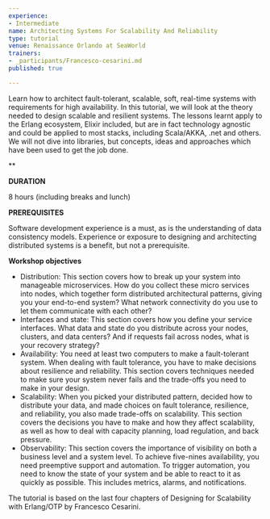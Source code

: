 ```yaml
---
experience:
- Intermediate
name: Architecting Systems For Scalability And Reliability
type: tutorial
venue: Renaissance Orlando at SeaWorld
trainers:
- _participants/Francesco-cesarini.md
published: true

---
```

Learn how to architect fault-tolerant, scalable, soft, real-time systems with requirements for high availability. In this tutorial, we will look at the theory needed to design scalable and resilient systems. The lessons learnt apply to the Erlang ecosystem, Elixir included, but are in fact technology agnostic and could be applied to most stacks, including Scala/AKKA, .net and others. We will not dive into libraries, but concepts, ideas and approaches which have been used to get the job done.

\**  

**DURATION**

8 hours (including breaks and lunch)

**PREREQUISITES**

Software development experience is a must, as is the understanding of data consistency models. Experience or exposure to designing and architecting distributed systems is a benefit, but not a prerequisite.

**Workshop objectives**

* Distribution: This section covers how to break up your system into manageable microservices. How do you collect these micro services into nodes, which together form distributed architectural patterns, giving you your end-to-end system? What network connectivity do you use to let them communicate with each other?
* Interfaces and state: This section covers how you define your service interfaces. What data and state do you distribute across your nodes, clusters, and data centers? And if requests fail across nodes, what is your recovery strategy?
* Availability: You need at least two computers to make a fault-tolerant system. When dealing with fault tolerance, you have to make decisions about resilience and reliability. This section covers techniques needed to make sure your system never fails and the trade-offs you need to make in your design.
* Scalability: When you picked your distributed pattern, decided how to distribute your data, and made choices on fault tolerance, resilience, and reliability, you also made trade-offs on scalability. This section covers the decisions you have to make and how they affect scalability, as well as how to deal with capacity planning, load regulation, and back pressure.
* Observability: This section covers the importance of visibility on both a business level and a system level. To achieve five-nines availability, you need preemptive support and automation. To trigger automation, you need to know the state of your system and be able to react to it as quickly as possible. This includes metrics, alarms, and notifications.

The tutorial is based on the last four chapters of Designing for Scalability with Erlang/OTP by Francesco Cesarini.
